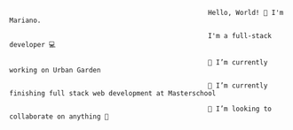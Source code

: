                                                       Hello, World! 👋 I'm Mariano.

                                                      I'm a full-stack developer 💻

                                                      🔭 I’m currently working on Urban Garden

                                                      🌱 I’m currently finishing full stack web development at Masterschool

                                                      🔭 I’m looking to collaborate on anything 🎉






